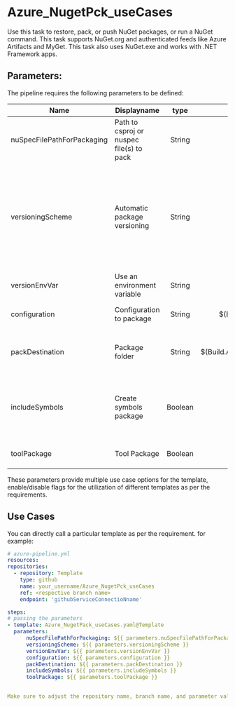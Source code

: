 # Azure_NugetPck_useCases
Use this task to restore, pack, or push NuGet packages, or run a NuGet command. This task supports NuGet.org and authenticated feeds like Azure Artifacts and MyGet. This task also uses NuGet.exe and works with .NET Framework apps.

## Parameters:

The pipeline requires the following parameters to be defined:

| Name  | Displayname | type | Default | Values | Opional/Required | Comments |
| ------------- | ------------- | :-------------: | :-------------: | :-------------: | :-------------: | ------------- |
| nuSpecFilePathForPackaging | Path to csproj or nuspec file(s) to pack | String | | '**/*.csproj' | Required | Specifies the pattern that the task uses to search for csproj directories to pack. |
| versioningScheme | Automatic package versioning | String | off | off, byPrereleaseNumber, byEnvVar, byBuildNumber | Required |  Allowed values: off, byPrereleaseNumber (Use the date and time), byEnvVar (Use an environment variable), byBuildNumber (Use the build number). Applies automatic package versioning depending on the specified value. This string cannot be used with includeReferencedProjects |
| versionEnvVar | Use an environment variable | String | |  | Required | Specifies the variable name without $, $env, or % |
| configuration | Configuration to package | String | $(BuildConfiguration) |  | Optional | Specifies the configuration to package when using a csproj file |
| packDestination | Package folder | String | $(Build.ArtifactStagingDirectory) |  | Optional | Specifies the folder where the task creates packages. If the value is empty, the task creates packages at the source root |
| includeSymbols | Create symbols package | Boolean | false | true / false | Optional | Specifies that the package contains sources and symbols. When used with a .nuspec file, this creates a regular NuGet package file and the corresponding symbols package |
| toolPackage | Tool Package | Boolean | false | true / false | Optional | Determines if the output files of the project should be in the tool folder |

These parameters provide multiple use case options for the template, enable/disable flags for the utilization of different templates as per the requirements.


## Use Cases

You can directly call a particular template as per the requirement. for example: 

  ```yaml
  # azure-pipeline.yml
  resources:
  repositories:
    - repository: Template
      type: github
      name: your_username/Azure_NugetPck_useCases
      ref: <respective branch name>
      endpoint: 'githubServiceConnectioNname'

  steps:
  # passing the parameters
  - template: Azure_NugetPack_useCases.yaml@Template
    parameters:
        nuSpecFilePathForPackaging: ${{ parameters.nuSpecFilePathForPackaging }}
        versioningScheme: ${{ parameters.versioningScheme }}
        versionEnvVar: ${{ parameters.versionEnvVar }}
        configuration: ${{ parameters.configuration }}
        packDestination: ${{ parameters.packDestination }}
        includeSymbols: ${{ parameters.includeSymbols }}
        toolPackage: ${{ parameters.toolPackage }}
        
  
Make sure to adjust the repository name, branch name, and parameter values according to your project's requirements.

  ```
